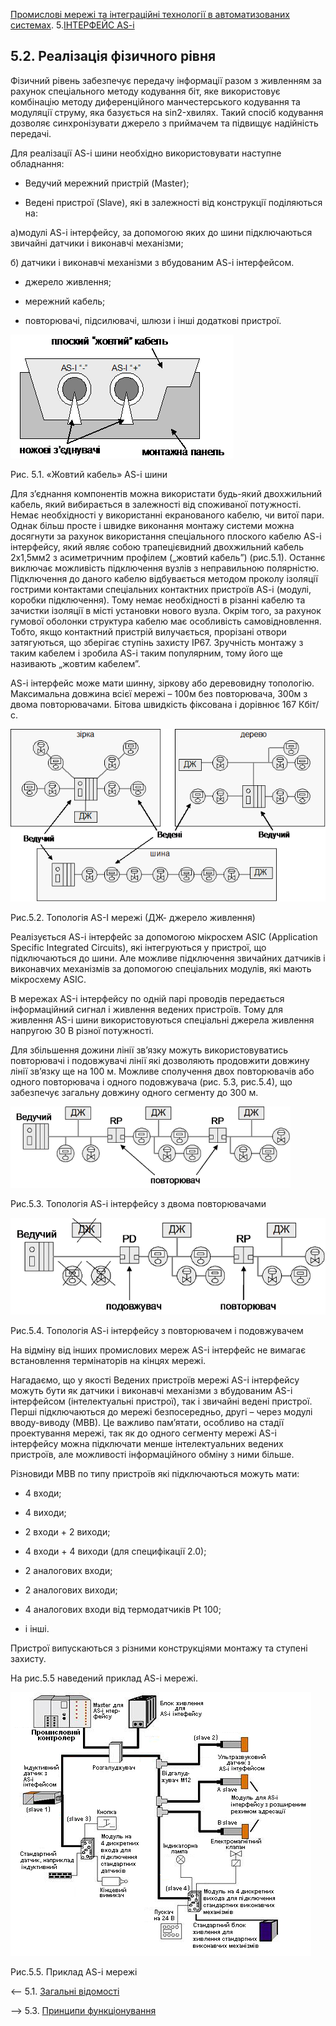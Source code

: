 [Промислові мережі та інтеграційні технології в автоматизованих системах](README.md). 5.[ІНТЕРФЕЙС AS-i](5.md)

## 5.2. Реалізація фізичного рівня

Фізичний рівень забезпечує передачу інформації разом з живленням за рахунок спеціального методу кодування біт, яке використовує комбінацію методу диференційного манчестерського кодування та модуляції струму, яка базується на sin2-хвилях. Такий спосіб кодування дозволяє синхронізувати джерело з приймачем та підвищує надійність передачі. 

Для реалізації AS-i шини необхідно використовувати наступне обладнання: 

- Ведучий мережний пристрій (Master);

- Ведені пристрої (Slave), які в залежності від конструкції поділяються на:

а)модулі AS-i інтерфейсу, за допомогою яких до шини підключаються звичайні датчики і виконавчі механізми;

   б) датчики і виконавчі механізми з вбудованим AS-i інтерфейсом.

- джерело живлення;

- мережний кабель;

- повторювачі, підсилювачі, шлюзи і інші додаткові пристрої.

![img](media5/5_1.png)

Рис. 5.1. «Жовтий кабель» AS-i шини

Для з’єднання компонентів можна використати будь-який двохжильний кабель, який вибирається в залежності від споживаної потужності. Немає необхідності у використанні екранованого кабелю, чи витої пари. Однак більш просте і швидке виконання монтажу системи можна досягнути за рахунок використання спеціального плоского кабелю AS-i інтерфейсу, який являє собою трапецієвидний двохжильний кабель 2х1,5мм2 з асиметричним профілем („жовтий кабель”) (рис.5.1). Останнє виключає можливість підключення вузлів з неправильною полярністю. Підключення до даного кабелю відбувається методом проколу ізоляції гострими контактами спеціальних контактних пристроїв AS-i (модулі, коробки підключення). Тому немає необхідності в різанні кабелю та зачистки ізоляції в місті установки нового вузла. Окрім того, за рахунок гумової оболонки структура кабелю має особливість самовідновлення. Тобто, якщо контактний пристрій вилучається, прорізані отвори затягуються, що зберігає ступінь захисту ІР67. Зручність монтажу з таким кабелем і зробила AS-i таким популярним, тому його ще називають „жовтим кабелем”. 

AS-i інтерфейс може мати шинну, зіркову або деревовидну топологію. Максимальна довжина всієї мережі – 100м без повторювача, 300м з двома повторювачами. Бітова швидкість фіксована і дорівнює 167 Кбіт/с. 

![img](media5/5_2.png)

Рис.5.2. Топологія AS-I мережі (ДЖ- джерело живлення)

Реалізується AS-i інтерфейс за допомогою мікросхем ASIC (Application Specific Integrated Circuits), які інтегруються у пристрої, що підключаються до шини. Але можливе підключення звичайних датчиків і виконавчих механізмів за допомогою спеціальних модулів, які мають мікросхему ASIC.

В мережах AS-і інтерфейсу по одній парі проводів передається інформаційний сигнал і живлення ведених пристроїв. Тому для живлення AS-і шини використовуються спеціальні джерела живлення напругою 30 В різної потужності.

Для збільшення дожини лінії зв’язку можуть використовуватись повторювачі і подовжувачі лінії які дозволяють продовжити довжину лінії зв’язку ще на 100 м. Можливе сполучення двох повторювачів або одного повторювача і одного подовжувача (рис. 5.3, рис.5.4), що забезпечує загальну довжину одного сегменту до 300 м.

![img](media5/5_3.png)

Рис.5.3. Топологія AS-i інтерфейсу з двома повторювачами

![img](media5/5_4.png)

Рис.5.4. Топологія AS-i інтерфейсу з повторювачем і подовжувачем 

На відміну від інших промислових мереж AS-і інтерфейс не вимагає встановлення термінаторів на кінцях мережі.

Нагадаємо, що у якості Ведених пристроїв мережі AS-і інтерфейсу можуть бути як датчики і виконавчі механізми з вбудованим AS-і інтерфейсом (інтелектуальні пристрої), так і звичайні ведені пристрої. Перші підключаються до мережі безпосередньо, другі – через модулі вводу-виводу (МВВ). Це важливо пам’ятати, особливо на стадії проектування мережі, так як до одного сегменту мережі AS-і інтерфейсу можна підключати менше інтелектуальних ведених пристроїв, але можливості інформаційного обміну з ними більше.

Різновиди МВВ по типу пристроїв які підключаються можуть мати:

- 4 входи;

- 4 виходи;

- 2 входи + 2 виходи;

- 4 входи + 4 виходи (для специфікації 2.0);

- 2 аналогових входи;

- 2 аналогових виходи;

- 4 аналогових входи від термодатчиків Pt 100;

- і інші.

Пристрої випускаються з різними конструкціями монтажу та ступені захисту.

На рис.5.5 наведений приклад AS-i мережі.

<a href="media5/5_5.png" target="_blank"><img src="media5/5_5.png"/></a> 

Рис.5.5. Приклад AS-i мережі



<-- 5.1. [Загальні відомості](5_1.md) 

--> 5.3. [Принципи функціонування](5_3.md) 